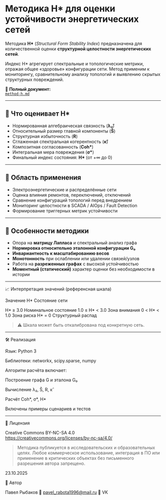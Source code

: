 # Методика H* для оценки устойчивости энергетических сетей

Методика **H\*** (*Structural Form Stability Index*) предназначена для количественной оценки **структурной целостности энергетических сетей**.

Индекс H\* агрегирует спектральные и топологические метрики, отражая общее «здоровье» конфигурации сети. Метод применим к мониторингу, сравнительному анализу топологий и выявлению скрытых структурных повреждений.

📄 **Полный документ:**  
[`method-h.md`](./method-h.md)

---

## 📌 Что оценивает H\*

- Нормированная алгебраическая связность (**λ₂̂**)
- Относительный размер главной компоненты (**Ŝ**)
- Структурная избыточность (**R**)
- Сглаженная спектральная когерентность (**κ̂**)
- Композитная согласованность (**Coh\***)
- Интегральная мера повреждения (**σ\***)
- Финальный индекс состояния: **H\*** (от +∞ до 0)

---

## 🧰 Область применения

- Электроэнергетические и распределённые сети
- Оценка влияния ремонтов, переключений, отключений
- Сравнение конфигураций топологий перед внедрением
- Мониторинг целостности в SCADA / AIOps / Fault Detection
- Формирование триггерных метрик устойчивости

---

## 🧠 Особенности методики

- Опора на **матрицу Лапласа** и спектральный анализ графа
- **Нормировка относительно эталонной конфигурации G₀**
- **Инвариантность к масштабированию весов**
- **Монотонность** при ослаблении или удалении связей/узлов
- Работа на **разреженных графах** с высокой устойчивостью
- **Моментный (статический)** характер оценки без необходимости в истории


---

📈 Интерпретация значений (референсная шкала)

Значение H*	Состояние сети

H* ≥ 3.0	Номинальное состояние
1.0 ≤ H* < 3.0	Зона внимания
0 < H* < 1.0	Зона риска
H* = 0	Структурный распад


> ⚠️ Шкала может быть откалибрована под конкретную сеть.




---

🛠 Реализация

Язык: Python 3

Библиотеки: networkx, scipy.sparse, numpy

Алгоритм расчёта включает:

Построение графа G и эталона G₀

Вычисление λ₂, Ŝ, R, κ̂

Расчёт Coh*, σ*, H*


Включены примеры сценариев и тестов



---

📄 Лицензия

Creative Commons BY-NC-SA 4.0
https://creativecommons.org/licenses/by-nc-sa/4.0/

> Методика публикуется в исследовательских и образовательных целях.
Любое коммерческое использование, интеграция в ПО или применение в критических объектах без письменного разрешения автора запрещено.

23.10.2025

👤 Автор

Павел Рыбаков
📧 pavel_rabota1996@mail.ru
🔗 VK


